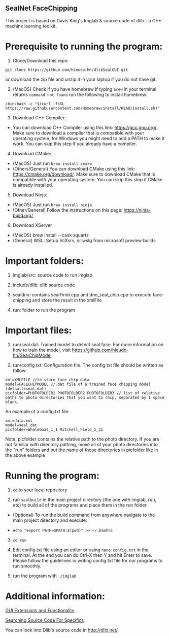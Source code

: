 ## SealNet FaceChipping 
This project is based on Davis King's Imglab & source code of dlib - a C++ machine learning toolkit.

# Prerequisite to running the program:
1. Clone/Download this repo:
```
git clone https://github.com/hieudo-hn/dlibSealGUI.git
```
or download the zip file and unzip it in your laptop if you do not have git.

2. (MacOS) Check if you have homebrew
If typing `brew` in your terminal returns `command not found` run the following to install homebrew:
```
/bin/bash -c "$(curl -fsSL https://raw.githubusercontent.com/Homebrew/install/HEAD/install.sh)"
```

3. Download C++ Compiler:

  + You can download C++ Compiler using this link: https://gcc.gnu.org/. Make sure to download a compiler that is compatible with your operating system, for Windows you might need to add a PATH to make it work. You can skip this step if you already have a compiler.

4. Download CMake:

  + (MacOS) Just run `brew install cmake`
  + (Others/General) You can download CMake using this link: https://cmake.org/download/. Make sure to download CMake that is compatible with your operating system. You can skip this step if CMake is already installed.

5. Download Ninja:

  + (MacOS) Just run `brew install ninja`
  + (Other/General) Follow the instructions on this page: https://ninja-build.org/

6. Download XServer
  + (MacOS) brew install --cask xquartz
  + (General) WSL: Setup VcXsrv, or wslg from microsoft preview builds

# Important folders:
1. imglab/src: source code to run imglab

2. include/dlib: dlib source code

3. sealdnn: contains sealFindr.cpp and dnn_seal_chip.cpp to execute face-chipping and store the result in the xmlFile

4. run: folder to run the program

# Important files:
1. run/seal.dat: Trained model to detect seal face. For more information on how to train the model, visit https://github.com/hieudo-hn/SealChipModel

2. run/config.txt: Configuration file. The config.txt file should be written as follow:
```
xml=XMLFILE //to store face chip data
model=FACECHIPMODEL //.dat file of a trained face chipping model (default=seal.dat)
picfolder=PHOTOFOLDER1 PHOTOFOLDER2 PHOTOFOLDER3 // list of relative paths to photo directories that you want to chip, separated by 1 space blank.
```
An example of a config.txt file:
```
xml=data.xml
model=seal.dat
picfolder=Whaleboat_1_1 Mitchell_Field_1_31
```
Note: picfolder contains the relative path to the photo directory. If you are not familiar with directory pathing, move all of your photo directories into the "run" folders and put the name of those directories in picfolder like in the above example

# Running the program:
1. `cd` to your local repository

2. run `sealbuild` in the main project directory (the one with imglab, run, etc) to build all of the programs and place them in the run folder. 

  + (Optional) To run the build command from anywhere navigate to the main project directory and execute: 

  + `echo "export PATH=$PATH:$(pwd)" >> ~/.bashrc`

3. `cd run`

4. Edit config.txt file using an editor or using `nano config.txt` in the terminal. At the end you can do Ctrl-X then Y and hit Enter to save. Please follow the guidelines in writing config.txt file for our programs to run smoothly.

5. run the program with `./imglab`

# Additional information:
[GUI Extensions and Functionality](docs/GUI.md)

[Searching Source Code For Specifics](docs/SEARCH.md)

You can look into Dlib's source code in http://dlib.net/. 





